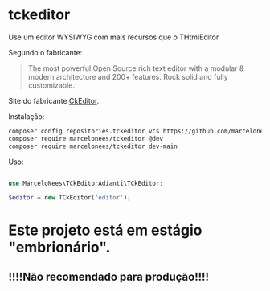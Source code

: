# tckeditor

Use um editor WYSIWYG com mais recursos que o THtmlEditor

Segundo o fabricante:

> The most powerful Open Source rich text editor with a modular
> & modern architecture and 200+ features. Rock solid and fully customizable.

Site do fabricante [CkEditor](https://github.com/ckeditor/).

Instalação:

```bash
composer config repositories.tckeditor vcs https://github.com/marcelonees/tckeditor
composer require marcelonees/tckeditor @dev
composer require marcelonees/tckeditor dev-main
```

Uso:

```php

use MarceloNees\TCkEditorAdianti\TCkEditor;

$editor = new TCkEditor('editor');

```

# Este projeto está em estágio "embrionário".

## !!!!Não recomendado para produção!!!!
